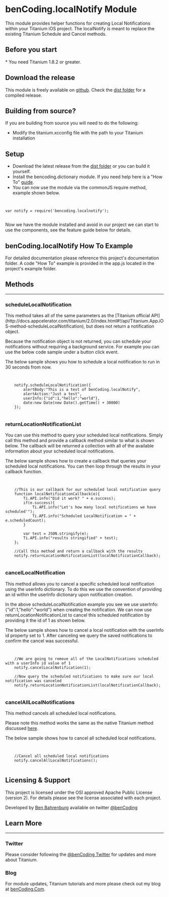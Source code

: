 <h1>benCoding.localNotify Module</h1>

This module provides helper functions for creating Local Notifications within your Titanium iOS project. The localNotify is meant to replace the existing Titanium Schedule and Cancel methods.

<h2>Before you start</h2>
* You need Titanium 1.8.2 or greater. 

<h2>Download the release</h2>

This module is freely available on [github](https://github.com/benbahrenburg/LocalNotify/). Check the [dist folder](https://github.com/benbahrenburg/LocalNotify/tree/master/dist) for a compiled release.

<h2>Building from source?</h2>

If you are building from source you will need to do the following:
* Modify the titanium.xcconfig file with the path to your Titanium installation

<h2>Setup</h2>

* Download the latest release from the [dist folder](https://github.com/benbahrenburg/LocalNotify/tree/master/dist)  or you can build it yourself.
* Install the bencoding.dictionary module. If you need help here is a "How To" [guide](https://wiki.appcelerator.org/display/guides/Configuring+Apps+to+Use+Modules). 
* You can now use the module via the commonJS require method, example shown below.

<pre><code>

var notify = require('bencoding.localnotify');

</code></pre>

Now we have the module installed and avoid in our project we can start to use the components, see the feature guide below for details.

<h2>benCoding.localNotify How To Example</h2>

For detailed documentation please reference this project's documentation folder.
A code "How To" example is provided in the app.js located in the project's example folder.

<h2>Methods</h2>
<hr />

<h3>scheduleLocalNotification</h3>
This method takes all of the same parameters as the [Titanium official API](http://docs.appcelerator.com/titanium/2.0/index.html#!/api/Titanium.App.iOS-method-scheduleLocalNotification), but does not return a notification object. 

Because the notification object is not returned, you can schedule your notifications without requiring a background service.  For example you can use the below code sample under a button click event. 

The below sample shows you how to schedule a local notification to run in 30 seconds from now.
<pre><code>

	notify.scheduleLocalNotification({
		alertBody:"This is a test of benCoding.localNotify",
		alertAction:"Just a test",
		userInfo:{"id":1,"hello":"world"},
		date:new Date(new Date().getTime() + 30000) 
	});

</code></pre>

<h3>returnLocationNotificationList</h3>
You can use this method to query your scheduled local notifications.  Simply call this method and provide a callback method similar to what is shown below.  The callback will be returned a collection with all of the available information about your scheduled local notifications.

The below sample shows how to create a callback that queries your scheduled local notifications. You can then loop through the results in your callback function.
<pre><code>

	//This is our callback for our scheduled local notification query
	function localNotificationCallback(e){
		Ti.API.info("Did it work? " + e.success);
		if(e.success){
			Ti.API.info("Let's how many local notifications we have scheduled'");
			Ti.API.info("Scheduled LocalNotification = " + e.scheduledCount);	
		}	

		var test = JSON.stringify(e);
		Ti.API.info("results stringified" + test);
	};

	//Call this method and return a callback with the results
	notify.returnLocationNotificationList(localNotificationCallback);

</code></pre>

<h3>cancelLocalNotification</h3>
This method allows you to cancel a specific scheduled local notification using the userInfo dictionary.  To do this we use the convention of providing an id within the userInfo dictionary upon notification creation.

In the above scheduleLocalNotification example you see we use userInfo:{"id":1,"hello":"world"} when creating the notification.  We can now use returnLocationNotificationList to cancel this scheduled notification by providing it the id of 1 as shown below.

The below sample shows how to cancel a local notification with the userInfo id property set to 1.  After canceling we query the saved notifications to confirm the cancel was successful.

<pre><code>

	//We are going to remove all of the LocalNotifications scheduled with a userInfo id value of 1
	notify.cancelLocalNotification(1);
	
	//Now query the scheduled notifications to make sure our local notification was canceled
	notify.returnLocationNotificationList(localNotificationCallback);

</code></pre>

<h3>cancelAllLocalNotifications</h3>
This method cancels all scheduled local notifications. 

Please note this method works the same as the native Titanium method discussed [here](http://docs.appcelerator.com/titanium/2.0/index.html#!/api/Titanium.App.iOS-method-scheduleLocalNotification).

The below sample shows how to cancel all scheduled local notifications.
<pre><code>

	//Cancel all scheduled local notifications
	notify.cancelAllLocalNotifications();

</code></pre>

<h2>Licensing & Support</h2>

This project is licensed under the OSI approved Apache Public License (version 2). For details please see the license associated with each project.

Developed by [Ben Bahrenburg](http://bahrenburgs.com) available on twitter [@benCoding](http://twitter.com/benCoding)

<h2>Learn More</h2>
<hr />
<h3>Twitter</h3>

Please consider following the [@benCoding Twitter](http://www.twitter.com/benCoding) for updates 
and more about Titanium.

<h3>Blog</h3>

For module updates, Titanium tutorials and more please check out my blog at [benCoding.Com](http://benCoding.com). 
